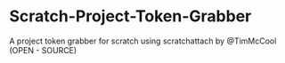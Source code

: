 # Scratch-Project-Token-Grabber
A project token grabber for scratch using scratchattach by @TimMcCool (OPEN - SOURCE)
